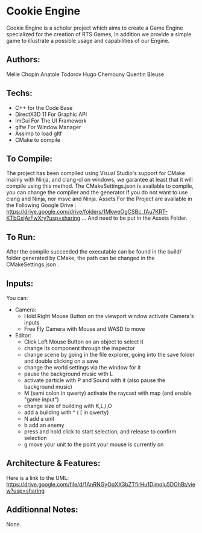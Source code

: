 # Cookie Engine

Cookie Engine is a scholar project which aims to create a Game Engine specialized for the creation of RTS Games,
In addition we provide a simple game to illustrate a possible usage and capabilities of our Engine.

## Authors:

Mélie Chopin
Anatole Todorov
Hugo Chemouny
Quentin Bleuse

## Techs:

- C++ for the Code Base
- DirectX3D 11 For Graphic API
- ImGui For The UI Framework
- glfw For Window Manager
- Assimp to load gltf
- CMake to compile

## To Compile:

The project has been compiled using Visual Studio's support for CMake mainly with Ninja, and clang-cl on windows, 
we garantee at least that it will compile using this method.
The CMakeSettings.json is available to compile,
you can change the compiler and the generator if you do not want to use clang and Ninja, nor msvc and Ninja.
Assets For the Project are available in the Following Google Drive : https://drive.google.com/drive/folders/1MkweOgCSBc_fAu7KRT-KTbGxjArFwXry?usp=sharing
... And need to be put in the Assets Folder.

## To Run:

After the compile succeeded the executable can be found in the build/ folder generated by CMake,
the path can be changed in the CMakeSettings.json .

## Inputs:

You can:
- Camera:
  - Hold Right Mouse Button on the viewport window activate Camera's inputs
  - Free Fly Camera with Mouse and WASD to move
- Editor:
  - Click Left Mouse Button on an object to select it
  - change its component through the inspector
  - change scene by going in the file explorer, going into the save folder and double clicking on a save
  - change the world settings via the window for it
  - pause the background music with L
  - activate particle with P and Sound with it (also pause the background music)
  - M (semi colon in qwerty) activate the  raycast with map (and enable "game input")
  - change size of building with K,L,I,O
  - add a building with ^ ( [ in qwerty)
  - N add a unit
  - b add an enemy
  - press and hold click to start selection, and release to confirm selection
  - g move your unit to the point your mouse is currently on


## Architecture & Features:

Here is a link to the UML: https://drive.google.com/file/d/1AnRNGyOqXX3bZTfirHu1Dimqlu5DOhBt/view?usp=sharing

## Additionnal Notes:

None.